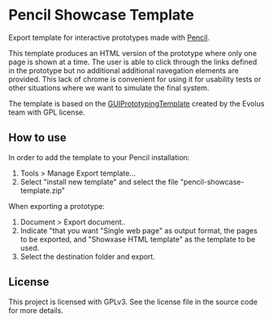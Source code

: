 Pencil Showcase Template
========================

Export template for interactive prototypes made with [Pencil](http://www.evolus.vn/Pencil/Home.html).

This template produces an HTML version of the prototype where only one page is shown at a time. 
The user is able to click through the links defined in the prototype but no additional additional navegation elements are provided.
This lack of chrome is convenient for using it for usability tests or other situations where we want to simulate the final system.

The template is based on the [GUIPrototypingTemplate](http://code.google.com/p/evoluspencil/downloads/detail?name=GUIPrototypingTemplate.zip) created by the Evolus team with GPL license.

How to use
----------

In order to add the template to your Pencil installation:

1. Tools > Manage Export template...
2. Select "install new template" and select the file "pencil-showcase-template.zip"

When exporting a prototype:

1. Document > Export document..
2. Indicate "that you want "Single web page" as output format, the pages to be exported, and "Showxase HTML template" as the template to be used.
3. Select the destination folder and export.

License
-------

This project is licensed with GPLv3. See the license file in the source code for more details.
